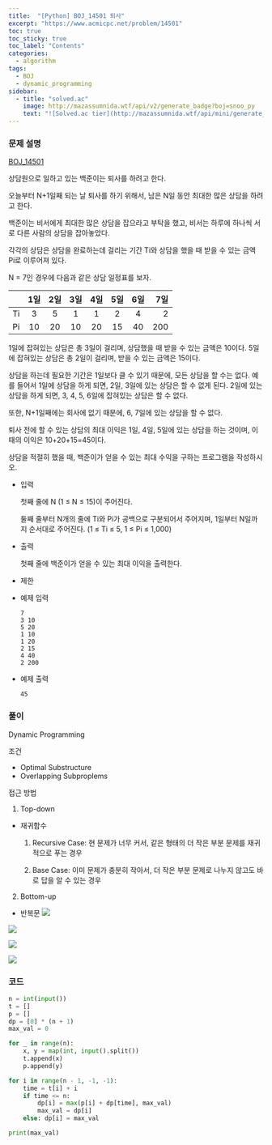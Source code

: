 ```yaml
---
title:  "[Python] BOJ_14501 퇴사"
excerpt: "https://www.acmicpc.net/problem/14501"
toc: true
toc_sticky: true
toc_label: "Contents"
categories:
  - algorithm
tags:
  - BOJ
  - dynamic_programming
sidebar:
  - title: "solved.ac"
    image: http://mazassumnida.wtf/api/v2/generate_badge?boj=snoo_py
    text: "![Solved.ac tier](http://mazassumnida.wtf/api/mini/generate_badge?boj=snoo_py)"
---
```


### 문제 설명

[BOJ_14501](https://www.acmicpc.net/problem/14501)

상담원으로 일하고 있는 백준이는 퇴사를 하려고 한다.

오늘부터 N+1일째 되는 날 퇴사를 하기 위해서, 남은 N일 동안 최대한 많은 상담을 하려고 한다.

백준이는 비서에게 최대한 많은 상담을 잡으라고 부탁을 했고, 비서는 하루에 하나씩 서로 다른 사람의 상담을 잡아놓았다.

각각의 상담은 상담을 완료하는데 걸리는 기간 Ti와 상담을 했을 때 받을 수 있는 금액 Pi로 이루어져 있다.

N = 7인 경우에 다음과 같은 상담 일정표를 보자.


|  | 1일 | 2일 | 3일 | 4일 | 5일 | 6일 | 7일 |
|---|:---:|:---:|:---:|:---:|:---:|:---:|---:|
| Ti |  3 | 5 |	1 |	1 |	2 |	4	| 2 |
| Pi | 10	| 20|	10|	20|	15|	40|	200|


1일에 잡혀있는 상담은 총 3일이 걸리며, 상담했을 때 받을 수 있는 금액은 10이다. 5일에 잡혀있는 상담은 총 2일이 걸리며, 받을 수 있는 금액은 15이다.

상담을 하는데 필요한 기간은 1일보다 클 수 있기 때문에, 모든 상담을 할 수는 없다. 예를 들어서 1일에 상담을 하게 되면, 2일, 3일에 있는 상담은 할 수 없게 된다. 2일에 있는 상담을 하게 되면, 3, 4, 5, 6일에 잡혀있는 상담은 할 수 없다.

또한, N+1일째에는 회사에 없기 때문에, 6, 7일에 있는 상담을 할 수 없다.

퇴사 전에 할 수 있는 상담의 최대 이익은 1일, 4일, 5일에 있는 상담을 하는 것이며, 이때의 이익은 10+20+15=45이다.

상담을 적절히 했을 때, 백준이가 얻을 수 있는 최대 수익을 구하는 프로그램을 작성하시오.

- 입력

    첫째 줄에 N (1 ≤ N ≤ 15)이 주어진다.

    둘째 줄부터 N개의 줄에 Ti와 Pi가 공백으로 구분되어서 주어지며, 1일부터 N일까지 순서대로 주어진다. (1 ≤ Ti ≤ 5, 1 ≤ Pi ≤ 1,000)

- 출력

    첫째 줄에 백준이가 얻을 수 있는 최대 이익을 출력한다.

- 제한
- 예제 입력

    ```
    7
    3 10
    5 20
    1 10
    1 20
    2 15
    4 40
    2 200
    ```

- 예제 출력
  ```
  45
  ```
  
### 풀이

Dynamic Programming

조건

- Optimal Substructure
- Overlapping Subproplems

접근 방법

1) Top-down

- 재귀함수

    1) Recursive Case: 현 문제가 너무 커서, 같은 형태의 더 작은 부분 문제를 재귀적으로 푸는 경우

    2) Base Case: 이미 문제가 충분히 작아서, 더 작은 부분 문제로 나누지 않고도 바로 답을 알 수 있는 경우

2) Bottom-up

- 반복문
![](https://images.velog.io/images/snoo_py/post/0f353ea2-d753-42d4-95e8-3868bcde2221/image.png)

![](https://images.velog.io/images/snoo_py/post/6348d794-c53a-40c1-a4ba-2b6e776c8465/image.png)

![](https://images.velog.io/images/snoo_py/post/da38d266-4d86-4f5f-8792-82e6c05d5441/image.png)

![](https://images.velog.io/images/snoo_py/post/5e665e21-f29a-4c1f-96e1-f0c1b9700535/image.png)

### 코드

```python
n = int(input())
t = []
p = []
dp = [0] * (n + 1)
max_val = 0

for _ in range(n):
    x, y = map(int, input().split())
    t.append(x)
    p.append(y)

for i in range(n - 1, -1, -1):
    time = t[i] + i
    if time <= n:
        dp[i] = max(p[i] + dp[time], max_val)
        max_val = dp[i]
    else: dp[i] = max_val

print(max_val)
```